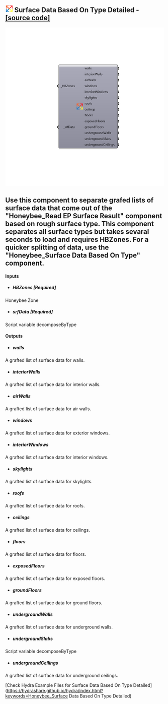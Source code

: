 ## ![](../../images/icons/Surface_Data_Based_On_Type_Detailed.png) Surface Data Based On Type Detailed - [[source code]](https://github.com/mostaphaRoudsari/honeybee/tree/master/src/Honeybee_Surface%20Data%20Based%20On%20Type%20Detailed.py)

![](../../images/components/Surface_Data_Based_On_Type_Detailed.png)

Use this component to separate grafed lists of surface data that come out of the "Honeybee_Read EP Surface Result" component based on rough surface type.  This component separates all surface types but takes sevaral seconds to load and requires HBZones.  For a quicker splitting of data, use the "Honeybee_Surface Data Based On Type" component.
 -
 

#### Inputs
* ##### HBZones [Required]
Honeybee Zone
* ##### srfData [Required]
Script variable decomposeByType

#### Outputs
* ##### walls
A grafted list of surface data for walls.
* ##### interiorWalls
A grafted list of surface data for interior walls.
* ##### airWalls
A grafted list of surface data for air walls.
* ##### windows
A grafted list of surface data for exterior windows.
* ##### interiorWindows
A grafted list of surface data for interior windows.
* ##### skylights
A grafted list of surface data for skylights.
* ##### roofs
A grafted list of surface data for roofs.
* ##### ceilings
A grafted list of surface data for ceilings.
* ##### floors
A grafted list of surface data for floors.
* ##### exposedFloors
A grafted list of surface data for exposed floors.
* ##### groundFloors
A grafted list of surface data for ground floors.
* ##### undergroundWalls
A grafted list of surface data for underground walls.
* ##### undergroundSlabs
Script variable decomposeByType
* ##### undergroundCeilings
A grafted list of surface data for underground ceilings.


[Check Hydra Example Files for Surface Data Based On Type Detailed](https://hydrashare.github.io/hydra/index.html?keywords=Honeybee_Surface Data Based On Type Detailed)